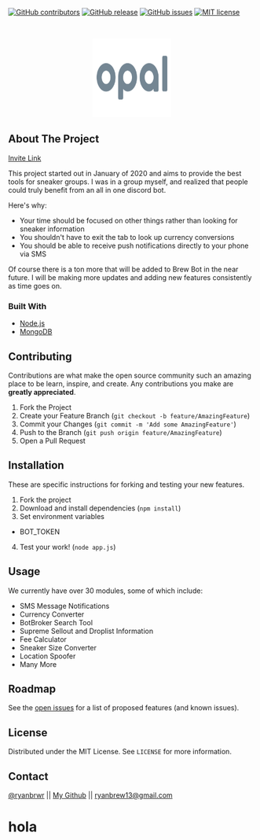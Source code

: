 [![GitHub contributors](https://img.shields.io/github/contributors/Naereen/StrapDown.js.svg)]("1")
[![GitHub release](https://img.shields.io/github/release/Naereen/StrapDown.js.svg)]("v1.0.1")
[![GitHub issues](https://img.shields.io/github/issues/Naereen/StrapDown.js.svg)](https://GitHub.com/RyanBrew/opal/issues/)
[![MIT license](https://img.shields.io/badge/License-MIT-blue.svg)](https://lbesson.mit-license.org/)



<!-- PROJECT LOGO -->
<br />
<p align="center">
  <a href="https://github.com/RyanBrew/opal">
    <img src="opal.png" alt="Logo" width="160" height="160">
  </a>
</p>



<!-- ABOUT THE PROJECT -->
## About The Project
[Invite Link](https://discord.com/api/oauth2/authorize?client_id=711827507241943040&permissions=8&scope=bot)

This project started out in January of 2020 and aims to provide the best tools for sneaker groups. I was in a group myself, and realized that people could truly benefit from an all in one discord bot.  

Here's why:
* Your time should be focused on other things rather than looking for sneaker information
* You shouldn't have to exit the tab to look up currency conversions
* You should be able to receive push notifications directly to your phone via SMS

Of course there is a ton more that will be added to Brew Bot in the near future. I will be making more updates and adding new features consistently as time goes on.

### Built With

* [Node.js](https://nodejs.org)
* [MongoDB](https://www.mongodb.com)


<!-- CONTRIBUTING -->
## Contributing

Contributions are what make the open source community such an amazing place to be learn, inspire, and create. Any contributions you make are **greatly appreciated**.

1. Fork the Project
2. Create your Feature Branch (`git checkout -b feature/AmazingFeature`)
3. Commit your Changes (`git commit -m 'Add some AmazingFeature'`)
4. Push to the Branch (`git push origin feature/AmazingFeature`)
5. Open a Pull Request

## Installation

These are specific instructions for forking and testing your new features.

1. Fork the project
2. Download and install dependencies (`npm install`)
3. Set environment variables
  - BOT_TOKEN
4. Test your work! (`node app.js`)


<!-- USAGE EXAMPLES -->
## Usage

We currently have over 30 modules, some of which include:

* SMS Message Notifications
* Currency Converter
* BotBroker Search Tool
* Supreme Sellout and Droplist Information
* Fee Calculator
* Sneaker Size Converter
* Location Spoofer
* Many More

<!-- ROADMAP -->
## Roadmap

See the [open issues](https://github.com/RyanBrew/opal/issues) for a list of proposed features (and known issues).

<!-- LICENSE -->
## License
Distributed under the MIT License. See `LICENSE` for more information.

<!-- CONTACT -->
## Contact
[@ryanbrwr](https://twitter.com/ryanbrwr) ||
[My Github](https://github.com/RyanBrew/) || 
ryanbrew13@gmail.com
# hola
